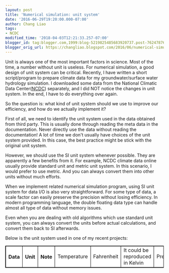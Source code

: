```yaml
---
layout: post
title: 'Numerical simulation: unit system'
date: '2016-06-29T19:20:00.000-07:00'
author: Chang Liao
tags:
- NCDC
modified_time: '2018-04-03T12:21:33.257-07:00'
blogger_id: tag:blogger.com,1999:blog-5219825485683920737.post-7624787636918173850
blogger_orig_url: https://changliao.blogspot.com/2016/06/numerical-simulation-000.html
---
```


Unit is always one of the most important factors in science. Most of the time, 
a number without unit is useless. 
For numerical simulation, a good design of unit system can be critical. 
Recently, I have written a short script/program to prepare climate data for my 
groundwater/surface water hydrology simulation. I downloaded some data from 
the National Climatic Data Center([NCDC](http://www.ncdc.noaa.gov/)) 
separately, and I did NOT notice the changes in unit system. In the end, I 
have to do everything over again. 

So the question is: what kind of unit system should we use to improve our 
efficiency, and how do we actually implement it? 

First of all, we need to identify the unit system used in the data obtained 
from third party. This is usually done through reading the meta data in the 
documentation. Never directly use the data without reading the documentation! 
A lot of time we don't usually have choices of the unit system provided. In 
this case, the best practice might be stick with the original unit system. 

However,  we should use the SI unit system whenever possible. They are 
apparently a few benefits from it. For example, NCDC climate data online 
usually provide standard unit and metric unit system. In this scenario, I 
would prefer to use metric. And you can always convert them into other units 
without much efforts. 

When we implement related numerical simulation program, using SI unit system 
for data I/O is also very straightforward. For some type of data, a scale 
factor can easily preserve the precision without losing efficiency. In modern 
programming language, the double floating data type can handle almost all type 
of data without memory issues. 

Even when you are dealing with old algorithms which use standard unit system, 
you can always convert the units before actual calculations, and convert them 
back to SI afterwards. 

Below is the unit system used in one of my recent projects: 
<table border="1" bordercolor="black" cellpadding="3" cellspacing="3" 
style="background-color: white; width: 
100%;"><th>Data</th><th>Unit</th><th>Note</th><td>Temperature<td>Fahrenheit<td>It 
could be reproduced in Kelvin<td>Precipitation<td>Millimeter<td><td>Dewpoint 
temperature<td>Fahrenheit<td> 